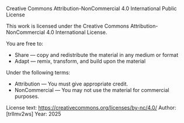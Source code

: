Creative Commons Attribution-NonCommercial 4.0 International Public License

This work is licensed under the Creative Commons Attribution-NonCommercial 4.0 International License.

You are free to:
- Share — copy and redistribute the material in any medium or format
- Adapt — remix, transform, and build upon the material

Under the following terms:
- Attribution — You must give appropriate credit.
- NonCommercial — You may not use the material for commercial purposes.

License text: https://creativecommons.org/licenses/by-nc/4.0/
Author: [trllmv2ws]
Year: 2025

